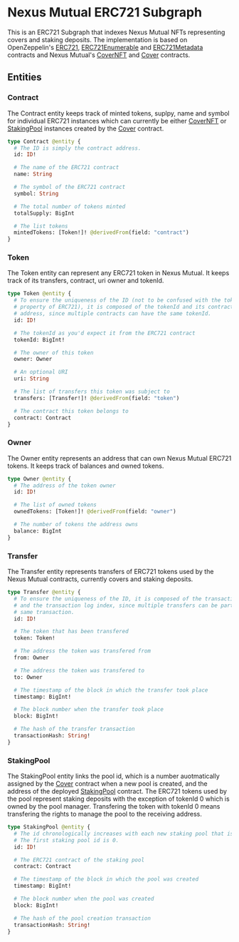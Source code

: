 # Nexus Mutual ERC721 Subgraph

This is an ERC721 Subgraph that indexes Nexus Mutual NFTs representing covers and staking deposits. The implementation is based on OpenZeppelin's
[ERC721](https://github.com/OpenZeppelin/openzeppelin-contracts/blob/master/contracts/token/ERC721/ERC721.sol),
[ERC721Enumerable](https://github.com/OpenZeppelin/openzeppelin-contracts/blob/master/contracts/token/ERC721/extensions/ERC721Enumerable.sol)
and
[ERC721Metadata](https://github.com/OpenZeppelin/openzeppelin-contracts/blob/master/contracts/token/ERC721/extensions/IERC721Metadata.sol)
contracts and Nexus Mutual's [CoverNFT](https://github.com/NexusMutual/smart-contracts/blob/nexus-v2/contracts/modules/cover/CoverNFT.sol) and [Cover](https://github.com/NexusMutual/smart-contracts/blob/nexus-v2/contracts/modules/cover/Cover.sol) contracts.

## Entities

### Contract

The Contract entity keeps track of minted tokens, suplpy, name and symbol for individual ERC721 instances which can currently be either [CoverNFT](https://github.com/NexusMutual/smart-contracts/blob/nexus-v2/contracts/modules/cover/CoverNFT.sol) or [StakingPool](https://github.com/NexusMutual/smart-contracts/blob/nexus-v2/contracts/modules/staking/StakingPool.sol) instances created by the [Cover](https://github.com/NexusMutual/smart-contracts/blob/nexus-v2/contracts/modules/cover/Cover.sol) contract.

```graphql
type Contract @entity {
  # The ID is simply the contract address.
  id: ID!

  # The name of the ERC721 contract
  name: String

  # The symbol of the ERC721 contract
  symbol: String

  # The total number of tokens minted
  totalSupply: BigInt

  # The list tokens
  mintedTokens: [Token!]! @derivedFrom(field: "contract")
}
```

### Token

The Token entity can represent any ERC721 token in Nexus Mutual. It keeps track of its transfers, contract, uri owner and tokenId.

```graphql
type Token @entity {
  # To ensure the uniqueness of the ID (not to be confused with the tokenId
  # property of ERC721), it is composed of the tokenId and its contract
  # address, since multiple contracts can have the same tokenId.
  id: ID!

  # The tokenId as you'd expect it from the ERC721 contract
  tokenId: BigInt!

  # The owner of this token
  owner: Owner

  # An optional URI
  uri: String

  # The list of transfers this token was subject to
  transfers: [Transfer!]! @derivedFrom(field: "token")

  # The contract this token belongs to
  contract: Contract
}
```

### Owner

The Owner entity represents an address that can own Nexus Mutual ERC721 tokens. It keeps track of balances and owned tokens.

```graphql
type Owner @entity {
  # The address of the token owner
  id: ID!

  # The list of owned tokens
  ownedTokens: [Token!]! @derivedFrom(field: "owner")

  # The number of tokens the address owns
  balance: BigInt
}

```

### Transfer

The Transfer entity represents transfers of ERC721 tokens used by the Nexus Mutual contracts, currently covers and staking deposits.

```graphql
type Transfer @entity {
  # To ensure the uniqueness of the ID, it is composed of the transaction hash
  # and the transaction log index, since multiple transfers can be part of the
  # same transaction.
  id: ID!

  # The token that has been transfered
  token: Token!

  # The address the token was transfered from
  from: Owner

  # The address the token was transfered to
  to: Owner

  # The timestamp of the block in which the transfer took place
  timestamp: BigInt!

  # The block number when the transfer took place
  block: BigInt!

  # The hash of the transfer transaction
  transactionHash: String!
}

```


### StakingPool

The StakingPool entity links the pool id, which is a number auotmatically assigned by the [Cover](https://github.com/NexusMutual/smart-contracts/blob/nexus-v2/contracts/modules/cover/Cover.sol) contract when a new pool is created, and the address of the deployed [StakingPool](https://github.com/NexusMutual/smart-contracts/blob/nexus-v2/contracts/modules/staking/StakingPool.sol) contract. The ERC721 tokens used by the pool represent staking deposits with the exception of tokenId 0 which is owned by the pool manager. Transfering the token with tokenId 0 means transfering the rights to manage the pool to the receiving address.

```graphql
type StakingPool @entity {
  # The id chronologically increases with each new staking pool that is created.
  # The first staking pool id is 0.
  id: ID!

  # The ERC721 contract of the staking pool
  contract: Contract

  # The timestamp of the block in which the pool was created
  timestamp: BigInt!

  # The block number when the pool was created
  block: BigInt!

  # The hash of the pool creation transaction
  transactionHash: String!
}
```
